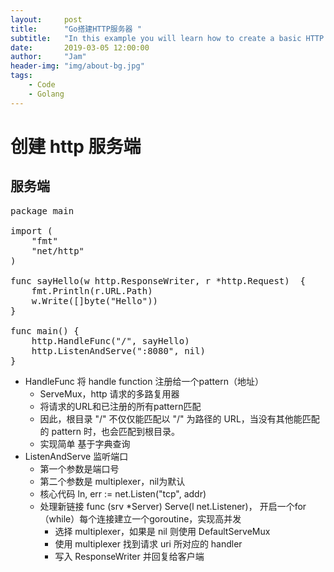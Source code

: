 ```yaml
---
layout:     post
title:      "Go搭建HTTP服务器 "
subtitle:   "In this example you will learn how to create a basic HTTP server in Go. First, let’s talk about what our HTTP server should be capable of. A basic HTTP server has a few key jobs to take care of."
date:       2019-03-05 12:00:00
author:     "Jam"
header-img: "img/about-bg.jpg"
tags:
    - Code
    - Golang
---
```


# 创建 http 服务端

## 服务端

<pre>
package main

import (
	"fmt"
	"net/http"
)

func sayHello(w http.ResponseWriter, r *http.Request)  {
	fmt.Println(r.URL.Path)
	w.Write([]byte("Hello"))
}

func main() {
	http.HandleFunc("/", sayHello)
	http.ListenAndServe(":8080", nil)
}
</pre>

- HandleFunc 将 handle function 注册给一个pattern（地址）
    - ServeMux，http 请求的多路复用器
    - 将请求的URL和已注册的所有pattern匹配
    - 因此，根目录 "/" 不仅仅能匹配以 "/" 为路径的 URL，当没有其他能匹配的 pattern 时，也会匹配到根目录。
    - 实现简单 基于字典查询 
- ListenAndServe 监听端口
    - 第一个参数是端口号
    - 第二个参数是 multiplexer，nil为默认
    - 核心代码 ln, err := net.Listen("tcp", addr)
    - 处理新链接 func (srv *Server) Serve(l net.Listener)， 开启一个for（while）每个连接建立一个goroutine，实现高并发
        - 选择 multiplexer，如果是 nil 则使用 DefaultServeMux
        - 使用 multiplexer 找到请求 uri 所对应的 handler
        - 写入 ResponseWriter 并回复给客户端